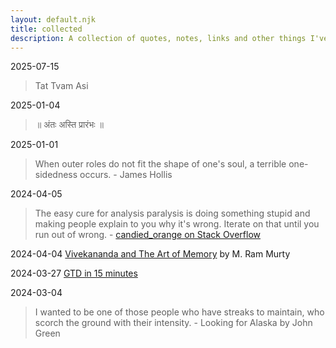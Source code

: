 ```yaml
---
layout: default.njk
title: collected
description: A collection of quotes, notes, links and other things I've collected over time.
---
```


2025-07-15
> Tat Tvam Asi

2025-01-04
> ॥ अंतः अस्ति प्रारंभः ॥

2025-01-01
> When outer roles do not fit the shape of one's soul, a terrible one-sidedness occurs. - James Hollis

2024-04-05
> The easy cure for analysis paralysis is doing something stupid and making people explain to you why it's wrong. Iterate on that until you run out of wrong. - [candied_orange on Stack Overflow](https://softwareengineering.stackexchange.com/a/444099/92068)

2024-04-04 [Vivekananda and The Art of Memory](https://mast.queensu.ca/~murty/memory.pdf) by M. Ram Murty

2024-03-27 [GTD in 15 minutes](https://hamberg.no/gtd)

2024-03-04 
> I wanted to be one of those people who have streaks to maintain, who scorch the ground with their intensity. - Looking for Alaska by John Green
